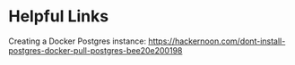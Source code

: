 # Helpful Links

Creating a Docker Postgres instance: https://hackernoon.com/dont-install-postgres-docker-pull-postgres-bee20e200198